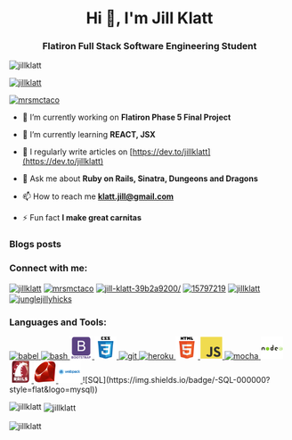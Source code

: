 <h1 align="center">Hi 👋, I'm Jill Klatt</h1>
<h3 align="center">Flatiron Full Stack Software Engineering Student</h3>

<p align="left"> <img src="https://komarev.com/ghpvc/?username=jillklatt&label=Profile%20views&color=0e75b6&style=flat" alt="jillklatt" /> </p>

<p align="left"> <a href="https://github.com/ryo-ma/github-profile-trophy"><img src="https://github-profile-trophy.vercel.app/?username=jillklatt" alt="jillklatt" /></a> </p>

<p align="left"> <a href="https://twitter.com/mrsmctaco" target="blank"><img src="https://img.shields.io/twitter/follow/mrsmctaco?logo=twitter&style=for-the-badge" alt="mrsmctaco" /></a> </p>

- 🔭 I’m currently working on **Flatiron Phase 5 Final Project**

- 🌱 I’m currently learning **REACT, JSX**

- 📝 I regularly write articles on [https://dev.to/jillklatt](https://dev.to/jillklatt)

- 💬 Ask me about **Ruby on Rails, Sinatra, Dungeons and Dragons**

- 📫 How to reach me **klatt.jill@gmail.com**

- ⚡ Fun fact **I make great carnitas**

### Blogs posts
<!-- BLOG-POST-LIST:START -->
<!-- BLOG-POST-LIST:END -->

<h3 align="left">Connect with me:</h3>
<p align="left">
<a href="https://dev.to/jillklatt" target="blank"><img align="center" src="https://cdn.jsdelivr.net/npm/simple-icons@3.0.1/icons/dev-dot-to.svg" alt="jillklatt" height="30" width="40" /></a>
<a href="https://twitter.com/mrsmctaco" target="blank"><img align="center" src="https://raw.githubusercontent.com/rahuldkjain/github-profile-readme-generator/neutral-icons/src/images/icons/Social/twitter.svg" alt="mrsmctaco" height="30" width="40" /></a>
<a href="https://linkedin.com/in/jill-klatt-39b2a9200/" target="blank"><img align="center" src="https://raw.githubusercontent.com/rahuldkjain/github-profile-readme-generator/neutral-icons/src/images/icons/Social/linked-in-alt.svg" alt="jill-klatt-39b2a9200/" height="30" width="40" /></a>
<a href="https://stackoverflow.com/users/15797219" target="blank"><img align="center" src="https://raw.githubusercontent.com/rahuldkjain/github-profile-readme-generator/neutral-icons/src/images/icons/Social/stack-overflow.svg" alt="15797219" height="30" width="40" /></a>
<a href="https://fb.com/jillklatt" target="blank"><img align="center" src="https://raw.githubusercontent.com/rahuldkjain/github-profile-readme-generator/neutral-icons/src/images/icons/Social/facebook.svg" alt="jillklatt" height="30" width="40" /></a>
<a href="https://instagram.com/junglejillyhicks" target="blank"><img align="center" src="https://raw.githubusercontent.com/rahuldkjain/github-profile-readme-generator/neutral-icons/src/images/icons/Social/instagram.svg" alt="junglejillyhicks" height="30" width="40" /></a>
</p>

<h3 align="left">Languages and Tools:</h3>
<p align="left"> <a href="https://babeljs.io/" target="_blank"> <img src="https://www.vectorlogo.zone/logos/babeljs/babeljs-icon.svg" alt="babel" width="40" height="40"/> </a> <a href="https://www.gnu.org/software/bash/" target="_blank"> <img src="https://www.vectorlogo.zone/logos/gnu_bash/gnu_bash-icon.svg" alt="bash" width="40" height="40"/> </a> <a href="https://getbootstrap.com" target="_blank"> <img src="https://raw.githubusercontent.com/devicons/devicon/master/icons/bootstrap/bootstrap-plain-wordmark.svg" alt="bootstrap" width="40" height="40"/> </a> <a href="https://www.w3schools.com/css/" target="_blank"> <img src="https://raw.githubusercontent.com/devicons/devicon/master/icons/css3/css3-original-wordmark.svg" alt="css3" width="40" height="40"/> </a> <a href="https://git-scm.com/" target="_blank"> <img src="https://www.vectorlogo.zone/logos/git-scm/git-scm-icon.svg" alt="git" width="40" height="40"/> </a> <a href="https://heroku.com" target="_blank"> <img src="https://www.vectorlogo.zone/logos/heroku/heroku-icon.svg" alt="heroku" width="40" height="40"/> </a> <a href="https://www.w3.org/html/" target="_blank"> <img src="https://raw.githubusercontent.com/devicons/devicon/master/icons/html5/html5-original-wordmark.svg" alt="html5" width="40" height="40"/> </a> <a href="https://developer.mozilla.org/en-US/docs/Web/JavaScript" target="_blank"> <img src="https://raw.githubusercontent.com/devicons/devicon/master/icons/javascript/javascript-original.svg" alt="javascript" width="40" height="40"/> </a> <a href="https://mochajs.org" target="_blank"> <img src="https://www.vectorlogo.zone/logos/mochajs/mochajs-icon.svg" alt="mocha" width="40" height="40"/> </a> <a href="https://nodejs.org" target="_blank"> <img src="https://raw.githubusercontent.com/devicons/devicon/master/icons/nodejs/nodejs-original-wordmark.svg" alt="nodejs" width="40" height="40"/> </a> <a href="https://rubyonrails.org" target="_blank"> <img src="https://raw.githubusercontent.com/devicons/devicon/master/icons/rails/rails-original-wordmark.svg" alt="rails" width="40" height="40"/> </a> <a href="https://www.ruby-lang.org/en/" target="_blank"> <img src="https://raw.githubusercontent.com/devicons/devicon/master/icons/ruby/ruby-original.svg" alt="ruby" width="40" height="40"/> </a> <a href="https://webpack.js.org" target="_blank"> <img src="https://raw.githubusercontent.com/devicons/devicon/d00d0969292a6569d45b06d3f350f463a0107b0d/icons/webpack/webpack-original-wordmark.svg" alt="webpack" width="40" height="40"/> </a>
![SQL](https://img.shields.io/badge/-SQL-000000?style=flat&logo=mysql))</p>

<p><img align="left" src="https://github-readme-stats.vercel.app/api/top-langs?username=jillklatt&show_icons=true&locale=en&layout=compact" alt="jillklatt" /></p>

<p>&nbsp;<img align="center" src="https://github-readme-stats.vercel.app/api?username=jillklatt&show_icons=true&locale=en" alt="jillklatt" /></p>

<p><img align="center" src="https://github-readme-streak-stats.herokuapp.com/?user=jillklatt&" alt="jillklatt" /></p>
